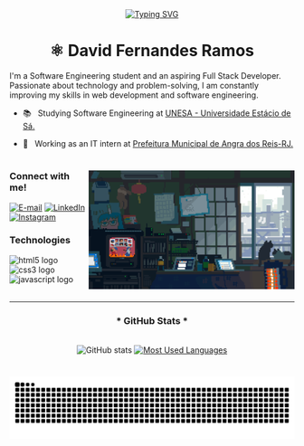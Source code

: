 <div align="center">
  <a href="https://git.io/typing-svg">
    <img src="https://readme-typing-svg.demolab.com?font=Fira+Code&weight=500&size=22&pause=1000&color=FF00F6&center=true&vCenter=true&random=false&width=524&lines=%E2%8A%B9+Welcome+to+my+profile!+%CB%99%E1%B5%95%CB%99+%E2%8A%B9+" alt="Typing SVG">
  </a>
</div>

<div style="text-align: center;" align="center">
<h1>⚛ David Fernandes Ramos</h1>
</div>

I'm a Software Engineering student and an aspiring Full Stack Developer. Passionate about technology and problem-solving, I am constantly improving my skills in web development and software engineering.

- 📚 &nbsp; Studying Software Engineering at <a href="https://estacio.br/cursos/graduacao/engenharia-de-software" target="_blank">UNESA - Universidade Estácio de Sá.</a>
  <br>

- 💼 &nbsp; Working as an IT intern at <a href="https://www.angra.rj.gov.br/" target="_blank">Prefeitura Municipal de Angra dos Reis-RJ.</a>

#

<img align="right" alt="" height="210px" src="./src/study.gif">

<h3 align="left">Connect with me!</h3>

[![E-mail](https://img.shields.io/badge/-Email-000?style=for-the-badge&logo=microsoft-outlook&logoColor=FF00F6&color:FFF)](mailto:meduardacardoso.121@gmail.com)
[![LinkedIn](https://img.shields.io/badge/-LinkedIn-000?style=for-the-badge&logo=linkedin&logoColor=FF00F6&color:FFF)](https://www.linkedin.com/in/mari4souza/)
[![Instagram](https://img.shields.io/badge/-Instagram-000?style=for-the-badge&logo=instagram&logoColor=FF00F6&color:FFF)](https://www.instagram.com/mari4.souza/)


<h3 align="left">Technologies</h3>

<div align="left">
  <img src="https://cdn.jsdelivr.net/gh/devicons/devicon/icons/html5/html5-original.svg" height="25" alt="html5 logo"  />
  <img width="8" />
  <img src="https://cdn.jsdelivr.net/gh/devicons/devicon/icons/css3/css3-original.svg" height="25" alt="css3 logo"  />
  <img width="8" />
  <img src="https://cdn.jsdelivr.net/gh/devicons/devicon/icons/javascript/javascript-plain.svg" height="25" alt="javascript logo"  />
  <img width="8" />

  
<br/>
<br/>

---

<div style="text-align: center;" align="center">
  <h3>* GitHub Stats *</h3>
  <br>
  <img src="https://github-readme-stats-git-masterrstaa-rickstaa.vercel.app/api?username=DevDavidFernandes&hide_title=true&show_icons=true&include_all_commits=false&count_private=true&line_height=25&hide=issues&bg_color=000&title_color=FF00F6&text_color=FFF&border_radius=3&border_color=36123c&icon_color=FF00F6&theme=jolly" alt="GitHub stats">

  <a href="https://github.com/DevDavidFernandes/github-readme-stats">
    <img src="https://github-readme-stats-git-masterrstaa-rickstaa.vercel.app/api/top-langs/?username=DevDavidFernandes&line_height=10&card_width=290&layout=compact&hide_title=false&count_private=true&langs_count=4&show_icons=true&title_color=FF00F6&hide=html,scss,less&bg_color=000&text_color=8B8B8B&border_radius=3&border_color=561760&count_private=true" alt="Most Used Languages">
  </a>
</div>


#

<picture align="center">
  <source media="(prefers-color-scheme: dark)" srcset="https://raw.githubusercontent.com/DevDavidFernandes/DevDavidFernandes/output/github-contribution-grid-snake-dark.svg">
  <source media="(prefers-color-scheme: light)" srcset="https://raw.githubusercontent.com/DevDavidFernandes/DevDavidFernandes/output/github-contribution-grid-snake-dark.svg">
  <img align="center" alt="github contribution grid snake animation" src="https://raw.githubusercontent.com/DevDavidFernandes/DevDavidFernandes/output/github-contribution-grid-snake.svg">
</picture>
